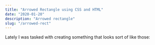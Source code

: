 ```yaml
---
title: "Arrowed Rectangle using CSS and HTML"
date: "2020-01-20"
description: "Arrowed rectangle"
slug: "/arrowed-rect"
---
```


Lately I was tasked with creating something that looks sort of like those:

<!-- ![Arrowed Rectangle](arrowed-rect.png) -->
